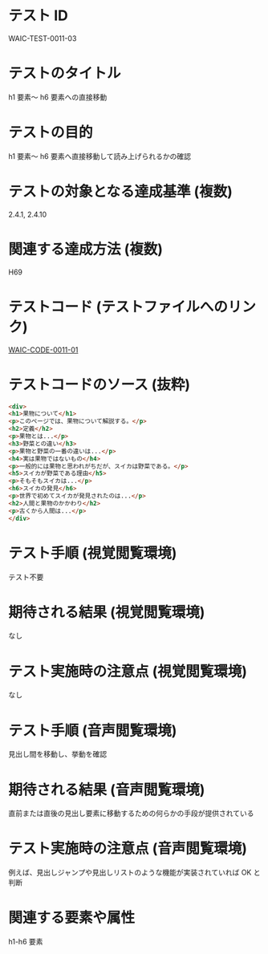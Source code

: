 

# テスト ID
WAIC-TEST-0011-03

# テストのタイトル
h1 要素〜 h6 要素への直接移動

# テストの目的
h1 要素〜 h6 要素へ直接移動して読み上げられるかの確認

# テストの対象となる達成基準 (複数)
2.4.1, 2.4.10

# 関連する達成方法 (複数)
H69

# テストコード (テストファイルへのリンク)
[WAIC-CODE-0011-01](https://waic.github.io/as_test/WAIC-CODE/WAIC-CODE-0011-01.html)

# テストコードのソース (抜粋)
```html
<div>
<h1>果物について</h1>
<p>このページでは、果物について解説する。</p>
<h2>定義</h2>
<p>果物とは...</p>
<h3>野菜との違い</h3>
<p>果物と野菜の一番の違いは...</p>
<h4>実は果物ではないもの</h4>
<p>一般的には果物と思われがちだが、スイカは野菜である。</p>
<h5>スイカが野菜である理由</h5>
<p>そもそもスイカは...</p>
<h6>スイカの発見</h6>
<p>世界で初めてスイカが発見されたのは...</p>
<h2>人間と果物のかかわり</h2>
<p>古くから人間は...</p>
</div>

```
# テスト手順 (視覚閲覧環境)
テスト不要

# 期待される結果 (視覚閲覧環境)
なし

# テスト実施時の注意点 (視覚閲覧環境)
なし

# テスト手順 (音声閲覧環境)
見出し間を移動し、挙動を確認

# 期待される結果 (音声閲覧環境)
直前または直後の見出し要素に移動するための何らかの手段が提供されている

# テスト実施時の注意点 (音声閲覧環境)
例えば、見出しジャンプや見出しリストのような機能が実装されていれば OK と判断

# 関連する要素や属性
h1-h6 要素


